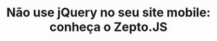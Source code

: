 ---
layout: redirect
category: blog caelum
title: "Não use jQuery no seu site mobile: conheça o Zepto.JS"
originalURI: http://blog.caelum.com.br/nao-use-jquery-no-seu-site-mobile-conheca-o-zepto-js/
---